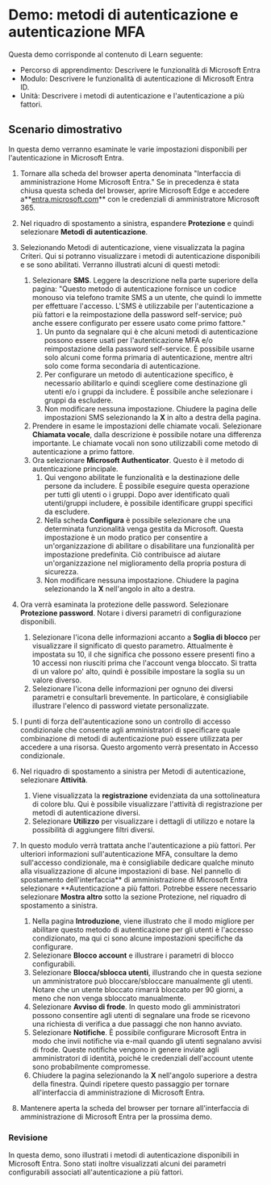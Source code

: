 <!---
---
Demo: Titolo: "Esplorare le impostazioni utente di Microsoft Entra ID" Percorso di apprendimento/Modulo/Unità: "Percorso di apprendimento: Descrivere le funzionalità di Microsoft Entra; Modulo 2: Descrivere le funzionalità di autenticazione di Microsoft Entra ID; Unità 3: Descrivere i metodi di autenticazione e Unità 4: Descrivere l'autenticazione a più fattori"
---
--->

# Demo: metodi di autenticazione e autenticazione MFA

Questa demo corrisponde al contenuto di Learn seguente:

- Percorso di apprendimento: Descrivere le funzionalità di Microsoft Entra
- Modulo: Descrivere le funzionalità di autenticazione di Microsoft Entra ID.
- Unità: Descrivere i metodi di autenticazione e l'autenticazione a più fattori.

## Scenario dimostrativo

In questa demo verranno esaminate le varie impostazioni disponibili per l'autenticazione in Microsoft Entra.

1. Tornare alla scheda del browser aperta denominata "Interfaccia di amministrazione Home Microsoft Entra."  Se in precedenza è stata chiusa questa scheda del browser, aprire Microsoft Edge e accedere a**[entra.microsoft.com](https://entra.microsoft.com)** con le credenziali di amministratore Microsoft 365.

1. Nel riquadro di spostamento a sinistra, espandere **Protezione** e quindi selezionare **Metodi di autenticazione**.

1. Selezionando Metodi di autenticazione, viene visualizzata la pagina Criteri.  Qui si potranno visualizzare i metodi di autenticazione disponibili e se sono abilitati.  Verranno illustrati alcuni di questi metodi:  
    1. Selezionare **SMS**.  Leggere la descrizione nella parte superiore della pagina: "Questo metodo di autenticazione fornisce un codice monouso via telefono tramite SMS a un utente, che quindi lo immette per effettuare l'accesso. L'SMS è utilizzabile per l'autenticazione a più fattori e la reimpostazione della password self-service; può anche essere configurato per essere usato come primo fattore."
        1. Un punto da segnalare qui è che alcuni metodi di autenticazione possono essere usati per l'autenticazione MFA e/o reimpostazione della password self-service.  È possibile usarne solo alcuni come forma primaria di autenticazione, mentre altri solo come forma secondaria di autenticazione.
        1. Per configurare un metodo di autenticazione specifico, è necessario abilitarlo e quindi scegliere come destinazione gli utenti e/o i gruppi da includere.  È possibile anche selezionare i gruppi da escludere.
        1. Non modificare nessuna impostazione.  Chiudere la pagina delle impostazioni SMS selezionando la **X** in alto a destra della pagina.  
    1. Prendere in esame le impostazioni delle chiamate vocali.  Selezionare **Chiamata vocale**, dalla descrizione è possibile notare una differenza importante.  Le chiamate vocali non sono utilizzabili come metodo di autenticazione a primo fattore.
    1. Ora selezionare **Microsoft Authenticator**.  Questo è il metodo di autenticazione principale.  
        1. Qui vengono abilitate le funzionalità e la destinazione delle persone da includere.  È possibile eseguire questa operazione per tutti gli utenti o i gruppi. Dopo aver identificato quali utenti/gruppi includere, è possibile identificare gruppi specifici da escludere.  
        1. Nella scheda **Configura** è possibile selezionare che una determinata funzionalità venga gestita da Microsoft. Questa impostazione è un modo pratico per consentire a un'organizzazione di abilitare o disabilitare una funzionalità per impostazione predefinita. Ciò contribuisce ad aiutare un'organizzazione nel miglioramento della propria postura di sicurezza.
        1. Non modificare nessuna impostazione. Chiudere la pagina selezionando la **X** nell'angolo in alto a destra.
 
1. Ora verrà esaminata la protezione delle password. Selezionare **Protezione password**.  Notare i diversi parametri di configurazione disponibili.  
    1. Selezionare l'icona delle informazioni accanto a **Soglia di blocco** per visualizzare il significato di questo parametro.  Attualmente è impostata su 10, il che significa che possono essere presenti fino a 10 accessi non riusciti prima che l'account venga bloccato. Si tratta di un valore po' alto, quindi è possibile impostare la soglia su un valore diverso.
    1. Selezionare l'icona delle informazioni per ognuno dei diversi parametri e consultarli brevemente.  In particolare, è consigliabile illustrare l'elenco di password vietate personalizzate.

1. I punti di forza dell'autenticazione sono un controllo di accesso condizionale che consente agli amministratori di specificare quale combinazione di metodi di autenticazione può essere utilizzata per accedere a una risorsa. Questo argomento verrà presentato in Accesso condizionale.

1. Nel riquadro di spostamento a sinistra per Metodi di autenticazione, selezionare **Attività**.
    1. Viene visualizzata la **registrazione** evidenziata da una sottolineatura di colore blu.  Qui è possibile visualizzare l'attività di registrazione per metodi di autenticazione diversi.
    1. Selezionare **Utilizzo** per visualizzare i dettagli di utilizzo e notare la possibilità di aggiungere filtri diversi.

1. In questo modulo verrà trattata anche l'autenticazione a più fattori. Per ulteriori informazioni sull'autenticazione MFA, consultare la demo sull'accesso condizionale, ma è consigliabile dedicare qualche minuto alla visualizzazione di alcune impostazioni di base.  Nel pannello di spostamento dell'interfaccia** di amministrazione di Microsoft Entra selezionare **Autenticazione a più fattori.  Potrebbe essere necessario selezionare **Mostra altro** sotto la sezione Protezione, nel riquadro di spostamento a sinistra.
    1. Nella pagina **Introduzione**, viene illustrato che il modo migliore per abilitare questo metodo di autenticazione per gli utenti è l'accesso condizionato, ma qui ci sono alcune impostazioni specifiche da configurare.
    1. Selezionare **Blocco account** e illustrare i parametri di blocco configurabili.
    1. Selezionare **Blocca/sblocca utenti**, illustrando che in questa sezione un amministratore può bloccare/sbloccare manualmente gli utenti.  Notare che un utente bloccato rimarrà bloccato per 90 giorni, a meno che non venga sbloccato manualmente.
    1. Selezionare **Avviso di frode**.  In questo modo gli amministratori possono consentire agli utenti di segnalare una frode se ricevono una richiesta di verifica a due passaggi che non hanno avviato.
    1. Selezionare **Notifiche**.  È possibile configurare Microsoft Entra in modo che invii notifiche via e-mail quando gli utenti segnalano avvisi di frode. Queste notifiche vengono in genere inviate agli amministratori di identità, poiché le credenziali dell'account utente sono probabilmente compromesse.
    1. Chiudere la pagina selezionando la **X** nell'angolo superiore a destra della finestra.  Quindi ripetere questo passaggio per tornare all'interfaccia di amministrazione di Microsoft Entra.

1. Mantenere aperta la scheda del browser per tornare all'interfaccia di amministrazione di Microsoft Entra per la prossima demo.

### Revisione

In questa demo, sono illustrati i metodi di autenticazione disponibili in Microsoft Entra.  Sono stati inoltre visualizzati alcuni dei parametri configurabili associati all'autenticazione a più fattori.
